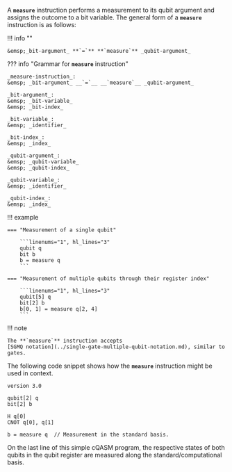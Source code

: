 A **`measure`** instruction performs a measurement to its qubit argument and
assigns the outcome to a bit variable.
The general form of a **`measure`** instruction is as follows:

!!! info ""

    &emsp;_bit-argument_ **`=`** **`measure`** _qubit-argument_

??? info "Grammar for **`measure`** instruction"
    
    _measure-instruction_:  
    &emsp; _bit-argument_ __`=`__ __`measure`__ _qubit-argument_

    _bit-argument_:  
    &emsp; _bit-variable_  
    &emsp; _bit-index_

    _bit-variable_:  
    &emsp; _identifier_

    _bit-index_:  
    &emsp; _index_

    _qubit-argument_:  
    &emsp; _qubit-variable_  
    &emsp; _qubit-index_

    _qubit-variable_:  
    &emsp; _identifier_

    _qubit-index_:  
    &emsp; _index_

!!! example
    
    === "Measurement of a single qubit"
    
        ```linenums="1", hl_lines="3"
        qubit q
        bit b
        b = measure q
        ```
    
    === "Measurement of multiple qubits through their register index"
    
        ```linenums="1", hl_lines="3"
        qubit[5] q
        bit[2] b
        b[0, 1] = measure q[2, 4]
        ```

!!! note

    The **`measure`** instruction accepts
    [SGMQ notation](../single-gate-multiple-qubit-notation.md), similar to gates.

The following code snippet shows how the **`measure`** instruction might be used in context.

```linenums="1" hl_lines="9"
version 3.0

qubit[2] q
bit[2] b

H q[0]
CNOT q[0], q[1]

b = measure q  // Measurement in the standard basis.
```

On the last line of this simple cQASM program,
the respective states of both qubits in the qubit register are measured along the standard/computational basis.
